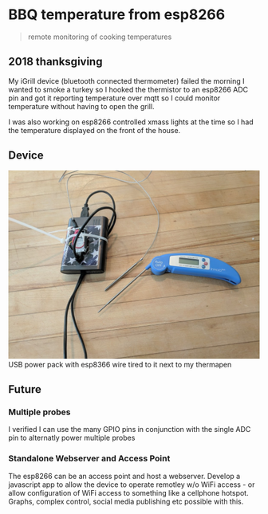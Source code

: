 # BBQ temperature from esp8266
> remote monitoring of cooking temperatures

## 2018 thanksgiving
My iGrill device (bluetooth connected thermometer) failed the morning I wanted to smoke a turkey so I hooked the thermistor to an esp8266 ADC pin and got it reporting temperature over mqtt so I could monitor temperature without having to open the grill.

I was also working on esp8266 controlled xmass lights at the time so I had the temperature displayed on the front of the house.

## Device
<img src="probes.jpg">
USB power pack with esp8366 wire tired to it next to my thermapen


## Future

### Multiple probes
I verified I can use the many GPIO pins in conjunction with the single ADC pin to alternatly power multiple probes

### Standalone Webserver and Access Point
The esp8266 can be an access point and host a webserver. Develop a javascript app to allow the device to operate remotley w/o WiFi access - or allow configuration of WiFi access to something like a cellphone hotspot.
Graphs, complex control, social media publishing etc possible with this.
